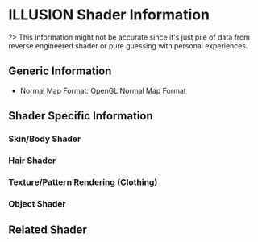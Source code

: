 # ILLUSION Shader Information

?> This information might not be accurate since it's just pile of data from reverse engineered shader or pure guessing with personal experiences.

## Generic Information

* Normal Map Format: OpenGL Normal Map Format

## Shader Specific Information

### Skin/Body Shader

### Hair Shader

### Texture/Pattern Rendering (Clothing)

### Object Shader

## Related Shader